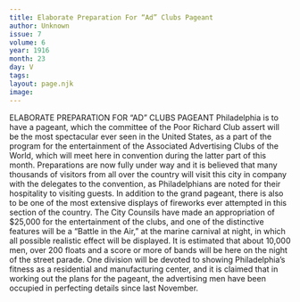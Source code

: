 ```yaml
---
title: Elaborate Preparation For “Ad” Clubs Pageant
author: Unknown
issue: 7
volume: 6
year: 1916
month: 23
day: V
tags:
layout: page.njk
image:
---
```

ELABORATE PREPARATION FOR “AD” CLUBS PAGEANT       Philadelphia is to have a pageant, which the committee of the Poor Richard Club assert will be the most spectacular ever seen in the United States, as a part of the program for the entertainment of the Associated Advertising Clubs of the World, which will meet here in convention during the latter part of this month. Preparations are now fully under way and it is believed that many thousands of visitors from all over the country will visit this city in company with the delegates to the convention, as Philadelphians are noted for their hospitality to visiting guests.       In addition to the grand pageant, there is also to be one of the most extensive displays of fireworks ever attempted in this section of the country. The City Counsils have made an appropriation of $25,000 for the entertainment of the clubs, and one of the distinctive features will be a “Battle in the Air,” at the marine carnival at night, in which all possible realistic effect will be displayed.       It is estimated that about 10,000 men, over 200 floats and a score or more of bands will be here on the night of the street parade. One division will be devoted to showing Philadelphia’s fitness as a residential and manufacturing center, and it is claimed that in working out the plans for the pageant, the advertising men have been occupied in perfecting details since last November.    

